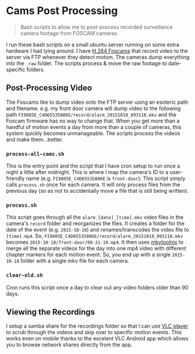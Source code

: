 # Cams Post Processing

> Bash scripts to allow me to post-process recorded surveillance camera footage from FOSCAM cameras.

I run these bash scripts on a small ubuntu server running on some extra hardware I had lying around. I have [H.264 Foscams](http://foscam.com/) that record video to the server via FTP whenever they detect motion. The cameras dump everything into the `_raw` folder. The scripts process & move the raw footage to date-specific folders.

## Post-Processing Video

The Foscams like to dump video onto the FTP server using an esoteric path and filename. e.g. my front door camera will dump video to the following path `FI9805E_C4D65535806E/record/alarm_20151018_093118.mkv` and the Foscam firmware has no way to change that. When you get more than a handful of motion events a day from more than a couple of cameras, this system quickly becomes unmanageable. The scripts process the videos and make them...better.

### `process-all-cams.sh`

This is the entry point and the script that I have cron setup to run once a night a little after midnight. This is where I map the camera's ID to a user-friendly name (e.g. `FI9805E_C4D65535806E` is `front-door`). This script simply calls `process.sh` once for each camera. It will only process files from the previous day (so as not to accidentally move a file that is still being written).

### `process.sh`

This script goes through all the `alarm_[date]_[time].mkv` video files in the camera's `record` folder and reorganizes the files. It creates a folder for the date of the event (e.g. `2015-10-18`) and renames/transcodes the video file to `[time].mp4`. So, `FI9805E_C4D65535806E/record/alarm_20151018_093118.mkv` becomes `2015-10-18/front-door/09-31-18.mp4`. It then uses [mkvtoolnix](https://mkvtoolnix.download/) to merge all the separate videos for the day into one mp4 video with different chapter markers for each motion event. So, you end up with a single `2015-10-18` folder with a single mkv file for each camera.

### `clear-old.sh`

Cron runs this script once a day to clear out any video folders older than 90 days.

## Viewing the Recordings

I setup a samba share for the recordings folder so that I can use [VLC player](http://www.videolan.org/) to scrub through the videos and skip over to specific motion events. This works even on mobile thanks to the excelent VLC Android app which allows you to browse network shares directly from the app.
